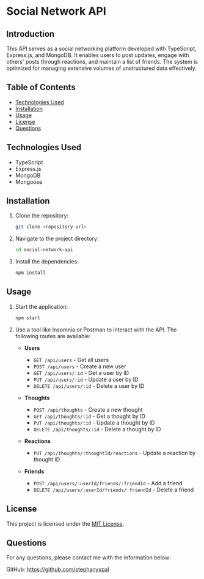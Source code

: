 # Social Network API

## Introduction
This API serves as a social networking platform developed with TypeScript, Express.js, and MongoDB. It enables users to post updates, engage with others' posts through reactions, and maintain a list of friends. The system is optimized for managing extensive volumes of unstructured data effectively.

## Table of Contents

- [Technologies Used](#technologies-used)
- [Installation](#installation)
- [Usage](#usage)
- [License](#license)
- [Questions](#questions)


## Technologies Used

- TypeScript
- Express.js
- MongoDB
- Mongoose

## Installation

1. Clone the repository:
   ```sh
   git clone <repository-url>
   ```
2. Navigate to the project directory:
   ```sh
   cd social-network-api
   ```
3. Install the dependencies:
   ```sh
   npm install
   ```

## Usage

1. Start the application:
   ```sh
   npm start
   ```
2. Use a tool like Insomnia or Postman to interact with the API. The following routes are available:

   - **Users**
   
     - `GET /api/users` - Get all users
     - `POST /api/users` - Create a new user
     - `GET /api/users/:id` - Get a user by ID
     - `PUT /api/users/:id` - Update a user by ID
     - `DELETE /api/users/:id` - Delete a user by ID

   - **Thoughts**
     - `POST /api/thoughts` - Create a new thought
     - `GET /api/thoughts/:id` - Get a thought by ID
     - `PUT /api/thoughts/:id` - Update a thought by ID
     - `DELETE /api/thoughts/:id` - Delete a thought by ID

   - **Reactions**
     - `PUT /api/thoughts/:thoughtId/reactions` - Update a reaction by thought ID


   - **Friends**
      - `POST /api/users/:userId/friends/:friendId` - Add a friend
      - `DELETE /api/users/:userId/friends/:friendId` - Delete a friend


## License

This project is licensed under the [MIT License](https://choosealicense.com/licenses/mit/).

## Questions

For any questions, please contact me with the information below:

GitHub: https://github.com/stephanyxpal